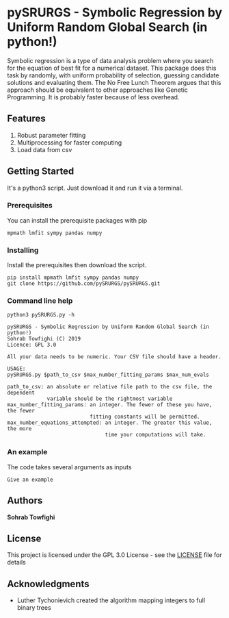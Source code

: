 # pySRURGS - Symbolic Regression by Uniform Random Global Search (in python!)

Symbolic regression is a type of data analysis problem where you search for the 
equation of best fit for a numerical dataset. This package does this task by 
randomly, with uniform probability of selection, guessing candidate solutions 
and evaluating them. The No Free Lunch Theorem argues that this approach should 
be equivalent to other approaches like Genetic Programming. It is probably faster 
because of less overhead. 

## Features 

1. Robust parameter fitting
2. Multiprocessing for faster computing
3. Load data from csv

## Getting Started

It's a python3 script. Just download it and run it via a terminal.

### Prerequisites

You can install the prerequisite packages with pip

```
mpmath lmfit sympy pandas numpy
```

### Installing

Install the prerequisites then download the script.

```
pip install mpmath lmfit sympy pandas numpy
git clone https://github.com/pySRURGS/pySRURGS.git
```

### Command line help

```
python3 pySRURGS.py -h

```


```
pySRURGS - Symbolic Regression by Uniform Random Global Search (in python!)
Sohrab Towfighi (C) 2019
Licence: GPL 3.0

All your data needs to be numeric. Your CSV file should have a header.

USAGE:
pySRURGS.py $path_to_csv $max_number_fitting_params $max_num_evals
   
path_to_csv: an absolute or relative file path to the csv file, the dependent 
             variable should be the rightmost variable
max_number_fitting_params: an integer. The fewer of these you have, the fewer 
                           fitting constants will be permitted.
max_number_equations_attempted: an integer. The greater this value, the more 
                                time your computations will take.

```

### An example

The code takes several arguments as inputs

```
Give an example
```


## Authors

**Sohrab Towfighi**

## License

This project is licensed under the GPL 3.0 License - see the [LICENSE](LICENSE) file for details

## Acknowledgments

* Luther Tychonievich created the algorithm mapping integers to full binary trees
